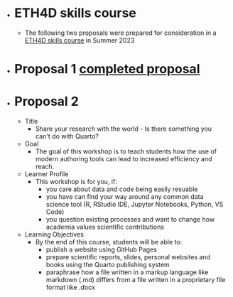 - # ETH4D skills course
    - The following two proposals were prepared for consideration in a [ETH4D skills course](https://eth4d.ethz.ch/Learning/courses-and-programmes/eth4d-skills-courses.html) in Summer 2023

- # Proposal 1 [completed proposal](eth4d-skills-cousre-rmd.md)

- # Proposal 2
    - Title
        - Share your research with the world - Is there something you can't do with Quarto? 
    - Goal
        - The goal of this workshop is to teach students how the use of modern authoring tools can lead to increased efficiency and reach. 
    - Learner Profile
        - This workshop is for you, if:
            - you care about data and code being easily resuable
            - you have can find your way around any common data science tool (R, RStudio IDE, Jupyter Notebooks, Python, VS Code)
            - you question existing processes and want to change how academia values scientific contributions
    - Learning Objectives
        - By the end of this course, students will be able to:
            - publish a website using GitHub Pages
            - prepare scientific reports, slides, personal websites and books using the Quarto publishing system
            - paraphrase how a file written in a markup language like markdown (.md) differs from a file written in a proprietary file format like .docx
